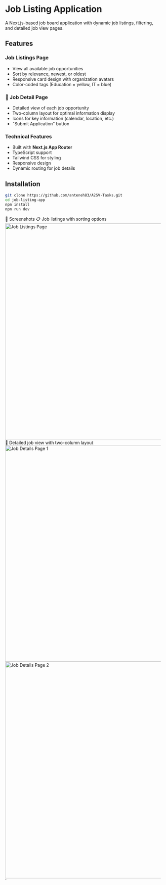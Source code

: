 # Job Listing Application

A Next.js-based job board application with dynamic job listings, filtering, and detailed job view pages.

## Features

### Job Listings Page
- View all available job opportunities  
- Sort by relevance, newest, or oldest  
- Responsive card design with organization avatars  
- Color-coded tags (Education = yellow, IT = blue)  

### 📄 Job Detail Page
- Detailed view of each job opportunity  
- Two-column layout for optimal information display  
- Icons for key information (calendar, location, etc.)  
- "Submit Application" button  

### Technical Features
- Built with **Next.js App Router**  
- TypeScript support  
- Tailwind CSS for styling  
- Responsive design  
- Dynamic routing for job details



## Installation

```bash
git clone https://github.com/anteneh83/A2SV-Tasks.git
cd job-listing-app
npm install 
npm run dev
```

📸 Screenshots
📋 Job listings with sorting options
<img src="https://github.com/user-attachments/assets/73fd19b3-a0a3-4ef8-b608-343bd998edd2" alt="Job Listings Page" width="700" />
🧾 Detailed job view with two-column layout
<img src="https://github.com/user-attachments/assets/1aa87546-521c-4341-b108-67a3b919e5e6" alt="Job Details Page 1" width="700" /> <img src="https://github.com/user-attachments/assets/7b3c0975-5426-48aa-a625-648f2d2c45e4" alt="Job Details Page 2" width="700" /> `
